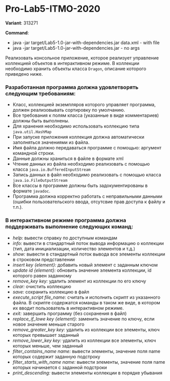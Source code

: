 # Pro-Lab5-ITMO-2020

**Variant**: 313271

**Command**: 
* java -jar target/Lab5-1.0-jar-with-dependencies.jar data.xml - with file
* java -jar target/Lab5-1.0-jar-with-dependencies.jar - no args

Реализовать консольное приложение, которое реализует управление коллекцией объектов в интерактивном режиме. В коллекции необходимо хранить объекты класса `Dragon`, описание которого приведено ниже.

### Разработанная программа должна удовлетворять следующим требованиям:

* Класс, коллекцией экземпляров которого управляет программа, должен реализовывать сортировку по умолчанию.
* Все требования к полям класса (указанные в виде комментариев) должны быть выполнены.
* Для хранения необходимо использовать коллекцию типа `java.util.HashMap`
* При запуске приложения коллекция должна автоматически заполняться значениями из файла.
* Имя файла должно передаваться программе с помощью: аргумент командной строки.
* Данные должны храниться в файле в формате xml
* Чтение данных из файла необходимо реализовать с помощью класса `java.io.BufferedInputStream`
* Запись данных в файл необходимо реализовать с помощью класса `java.io.FileOutputStream`
* Все классы в программе должны быть задокументированы в формате `javadoc`.
* Программа должна корректно работать с неправильными данными (ошибки пользовательского ввода, отсутсвие прав доступа к файлу и т.п.).


### В интерактивном режиме программа должна поддерживать выполнение следующих команд:

* *help:* вывести справку по доступным командам
* *info:* вывести в стандартный поток вывода информацию о коллекции (тип, дата инициализации, количество элементов и т.д.)
* *show:* вывести в стандартный поток вывода все элементы коллекции в строковом представлении
* *insert key {element}:* добавить новый элемент с заданным ключом
* *update id {element}:* обновить значение элемента коллекции, id которого равен заданному
* *remove_key key:* удалить элемент из коллекции по его ключу
* *clear:* очистить коллекцию
* *save:* сохранить коллекцию в файл
* *execute_script file_name:* считать и исполнить скрипт из указанного файла. В скрипте содержатся команды в таком же виде, в котором их вводит пользователь в интерактивном режиме.
* *exit:* завершить программу (без сохранения в файл)
* *replace_if_lowe key {element}:* заменить значение по ключу, если новое значение меньше старого
* *remove_greater_key key:* удалить из коллекции все элементы, ключ которых превышает заданный
* *remove_lower_key key:* удалить из коллекции все элементы, ключ которых меньше, чем заданный
* *filter_contains_name name:* вывести элементы, значение поля name которых содержит заданную подстроку
* *filter_starts_with_name name:* вывести элементы, значение поля name которых начинается с заданной подстроки
* *print_descending:* вывести элементы коллекции в порядке убывания

